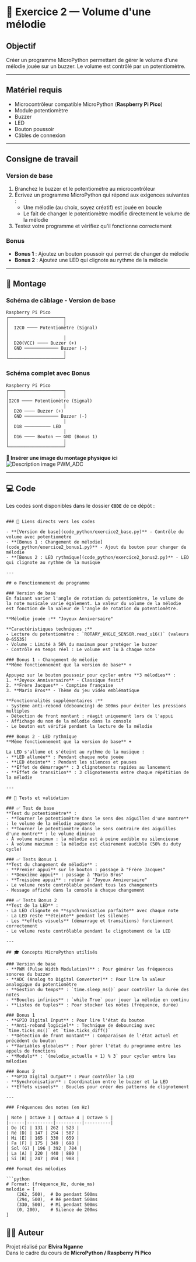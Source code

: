 # 🎵 Exercice 2 — Volume d'une mélodie

##  Objectif
Créer un programme MicroPython permettant de gérer le volume d'une mélodie jouée sur un buzzer. Le volume est contrôlé par un potentiomètre.

---

##  Matériel requis
- Microcontrôleur compatible MicroPython (**Raspberry Pi Pico**)
- Module potentiomètre
- Buzzer
- LED 
- Bouton poussoir 
- Câbles de connexion

---

##  Consigne de travail

### Version de base
1. Branchez le buzzer et le potentiomètre au microcontrôleur
2. Écrivez un programme MicroPython qui répond aux exigences suivantes :
   - Une mélodie (au choix, soyez créatif) est jouée en boucle
   - Le fait de changer le potentiomètre modifie directement le volume de la mélodie
3. Testez votre programme et vérifiez qu'il fonctionne correctement

### Bonus
- **Bonus 1** : Ajoutez un bouton poussoir qui permet de changer de mélodie
- **Bonus 2** : Ajoutez une LED qui clignote au rythme de la mélodie

---

## 🔌 Montage

### Schéma de câblage - Version de base

```
Raspberry Pi Pico
┌─────────────────────┐
│                     │
│  I2C0 ──── Potentiomètre (Signal)
│
│                     │
│  D20(VCC) ──── Buzzer (+)
│  GND ───────────── Buzzer (-)
│                     │
└─────────────────────┘
```

### Schéma complet avec Bonus

```
Raspberry Pi Pico
┌─────────────────────┐
│                     │
│I2C0 ──── Potentiomètre (Signal)
│                     │
│  D20 ──── Buzzer (+)
│  GND ───────────── Buzzer (-)
│                     │
│  D18 ────────── LED 
│                     │
│  D16 ──── Bouton ── GND (Bonus 1)
│                     │
└─────────────────────┘
```


**📸 Insérer une image du montage physique ici**
![Description image PWM_ADC](PWM_ADC/image3.jpeg)

---

## 💻 Code

Les codes sont disponibles dans le dossier **`CODE`** de ce dépôt :

```

### 🔗 Liens directs vers les codes

- **[Version de base](code_python/exercice2_base.py)** - Contrôle du volume avec potentiomètre
- **[Bonus 1 : Changement de mélodie](code_python/exercice2_bonus1.py)** - Ajout du bouton pour changer de mélodie
- **[Bonus 2 : LED rythmique](code_python/exercice2_bonus2.py)** - LED qui clignote au rythme de la musique

---

## ⚙️ Fonctionnement du programme

### Version de base
En faisant varier l'angle de rotation du potentiomètre, le volume de la note musicale varie également. La valeur du volume de la mélodie est fonction de la valeur de l'angle de rotation du potentiomètre.

**Mélodie jouée :** "Joyeux Anniversaire"

**Caractéristiques techniques :**
- Lecture du potentiomètre : `ROTARY_ANGLE_SENSOR.read_u16()` (valeurs 0-65535)
- Volume : Limité à 50% du maximum pour protéger le buzzer
- Contrôle en temps réel : Le volume est lu à chaque note

### Bonus 1 - Changement de mélodie
**Même fonctionnement que la version de base** +

Appuyez sur le bouton poussoir pour cycler entre **3 mélodies** :
1. **Joyeux Anniversaire** - Classique festif
2. **Frère Jacques** - Comptine française
3. **Mario Bros** - Thème du jeu vidéo emblématique

**Fonctionnalités supplémentaires :**
- Système anti-rebond (debouncing) de 300ms pour éviter les pressions multiples
- Détection de front montant : réagit uniquement lors de l'appui
- Affichage du nom de la mélodie dans la console
- Le bouton est vérifié pendant la lecture de la mélodie

### Bonus 2 - LED rythmique
**Même fonctionnement que la version de base** +

La LED s'allume et s'éteint au rythme de la musique :
- **LED allumée** : Pendant chaque note jouée
- **LED éteinte** : Pendant les silences et pauses
- **Effet de démarrage** : 3 clignotements rapides au lancement
- **Effet de transition** : 3 clignotements entre chaque répétition de la mélodie

---

## 🧪 Tests et validation

### ✅ Test de base
**Test du potentiomètre** :
- **Tourner le potentiomètre dans le sens des aiguilles d'une montre** : le volume de la mélodie augmente
- **Tourner le potentiomètre dans le sens contraire des aiguilles d'une montre** : le volume diminue
- À volume minimum : la mélodie est à peine audible ou silencieuse
- À volume maximum : la mélodie est clairement audible (50% du duty cycle)

### ✅ Tests Bonus 1
**Test du changement de mélodie** :
- **Premier appui** sur le bouton : passage à "Frère Jacques"
- **Deuxième appui** : passage à "Mario Bros"
- **Troisième appui** : retour à "Joyeux Anniversaire"
- Le volume reste contrôlable pendant tous les changements
- Message affiché dans la console à chaque changement

### ✅ Tests Bonus 2
**Test de la LED** :
- La LED clignote en **synchronisation parfaite** avec chaque note
- La LED reste **éteinte** pendant les silences
- Les **effets visuels** (démarrage et transitions) fonctionnent correctement
- Le volume reste contrôlable pendant le clignotement de la LED

---

## 🎓 Concepts MicroPython utilisés

### Version de base
- **PWM (Pulse Width Modulation)** : Pour générer les fréquences sonores du buzzer
- **ADC (Analog to Digital Converter)** : Pour lire la valeur analogique du potentiomètre
- **Gestion du temps** : `time.sleep_ms()` pour contrôler la durée des notes
- **Boucles infinies** : `while True` pour jouer la mélodie en continu
- **Listes de tuples** : Pour stocker les notes (fréquence, durée)

### Bonus 1
- **GPIO Digital Input** : Pour lire l'état du bouton
- **Anti-rebond logiciel** : Technique de debouncing avec `time.ticks_ms()` et `time.ticks_diff()`
- **Détection de front montant** : Comparaison de l'état actuel et précédent du bouton
- **Variables globales** : Pour gérer l'état du programme entre les appels de fonctions
- **Modulo** : `(melodie_actuelle + 1) % 3` pour cycler entre les mélodies

### Bonus 2
- **GPIO Digital Output** : Pour contrôler la LED
- **Synchronisation** : Coordination entre le buzzer et la LED
- **Effets visuels** : Boucles pour créer des patterns de clignotement

---

### Fréquences des notes (en Hz)

| Note | Octave 3 | Octave 4 | Octave 5 |
|------|----------|----------|----------|
| Do (C) | 131 | 262 | 523 |
| Ré (D) | 147 | 294 | 587 |
| Mi (E) | 165 | 330 | 659 |
| Fa (F) | 175 | 349 | 698 |
| Sol (G) | 196 | 392 | 784 |
| La (A) | 220 | 440 | 880 |
| Si (B) | 247 | 494 | 988 |

### Format des mélodies

```python
# Format: (fréquence_Hz, durée_ms)
melodie = [
    (262, 500),  # Do pendant 500ms
    (294, 500),  # Ré pendant 500ms
    (330, 500),  # Mi pendant 500ms
    (0, 200),    # Silence de 200ms
]
```



## 👨‍💻 Auteur

Projet réalisé par **Elvira Nganne**  
Dans le cadre du cours de **MicroPython / Raspberry Pi Pico**

